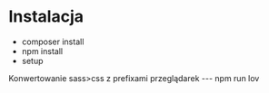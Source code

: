 <h1>Instalacja</h1>
<ul>
  <li>composer install</li>
  <li>npm install</li>
  <li>setup</li>
</ul>
<p>Konwertowanie sass>css z prefixami przeglądarek --- npm run lov</p>
